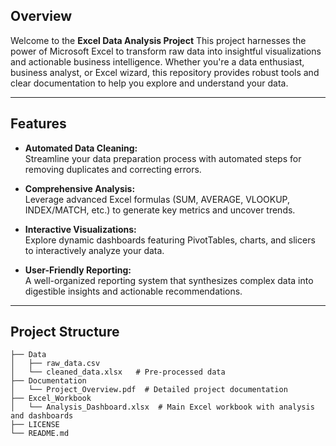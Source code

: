 ## Overview

Welcome to the **Excel Data Analysis Project** This project harnesses the power of Microsoft Excel to transform raw data into insightful visualizations and actionable business intelligence. Whether you're a data enthusiast, business analyst, or Excel wizard, this repository provides robust tools and clear documentation to help you explore and understand your data.

---

## Features

- **Automated Data Cleaning:**  
  Streamline your data preparation process with automated steps for removing duplicates and correcting errors.

- **Comprehensive Analysis:**  
  Leverage advanced Excel formulas (SUM, AVERAGE, VLOOKUP, INDEX/MATCH, etc.) to generate key metrics and uncover trends.

- **Interactive Visualizations:**  
  Explore dynamic dashboards featuring PivotTables, charts, and slicers to interactively analyze your data.

- **User-Friendly Reporting:**  
  A well-organized reporting system that synthesizes complex data into digestible insights and actionable recommendations.

---

## Project Structure

```plaintext
├── Data
│   ├── raw_data.csv      
│   └── cleaned_data.xlsx   # Pre-processed data
├── Documentation
│   └── Project_Overview.pdf  # Detailed project documentation
├── Excel_Workbook
│   └── Analysis_Dashboard.xlsx  # Main Excel workbook with analysis and dashboards
├── LICENSE
└── README.md
